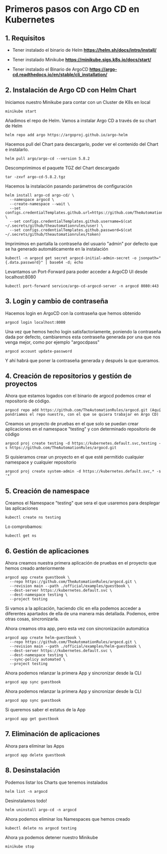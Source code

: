# Primeros pasos con Argo CD en Kubernetes


## 1. Requisitos

* Tener instalado el binario de Helm **https://helm.sh/docs/intro/install/**

* Tener instalado Minikube **https://minikube.sigs.k8s.io/docs/start/**

* Tener instalado el Binario de ArgoCD **https://argo-cd.readthedocs.io/en/stable/cli_installation/**


## 2. Instalación de Argo CD con Helm Chart 

Iniciamos nuestro Minikube para contar con un Cluster de K8s en local

```
minikube start
``` 

Añadimos el repo de Helm. Vamos a instalar Argo CD a través de su chart de Helm

``` 
helm repo add argo https://argoproj.github.io/argo-helm
``` 

Hacemos pull del Chart para descargarlo, poder ver el contenido del Chart e instalarlo.

``` 
helm pull argo/argo-cd --version 5.8.2
``` 

Descomprimimos el paquete TGZ del Chart descargado

``` 
tar -zxvf argo-cd-5.8.2.tgz
``` 

Hacemos la instalación pasando parámetros de configuración

``` 
helm install argo-cd argo-cd/ \
  --namespace argocd \
  --create-namespace --wait \
  --set configs.credentialTemplates.github.url=https://github.com/TheAutomationRules \
  --set configs.credentialTemplates.github.username=$(cat ~/.secrets/github/theautomationrules/user) \
  --set configs.credentialTemplates.github.password=$(cat ~/.secrets/github/theautomationrules/token)
``` 

Imprimimos en pantalla la contraseña del usuario "admin" por defecto que se ha generado automáticamente en la instalación

``` 
kubectl -n argocd get secret argocd-initial-admin-secret -o jsonpath="{.data.password}" | base64 -d; echo
```

Levantamos un Port-Forward para poder acceder a ArgoCD UI desde localhost:8080

``` 
kubectl port-forward service/argo-cd-argocd-server -n argocd 8080:443
``` 

## 3. Login y cambio de contraseña

Hacemos login en ArgoCD con la contraseña que hemos obtenido

``` 
argocd login localhost:8080
```

Una vez que hemos hecho login satisfactoriamente, poniendo la contraseña dada por defecto, cambiaremos esta contraseña generada por una que nos venga mejor, como por ejemplo "argocdpass"

``` 
argocd account update-password
```

Y ahí habrá que poner la contraseña generada y después la que queramos.


## 4. Creación de repositorios y gestión de proyectos

Ahora que estamos logados con el binario de argocd podemos crear el repositorio de código.

``` 
argocd repo add https://github.com/TheAutomationRules/argocd.git (Aquí pondriamos el repo nuestro, con el que se quiera trabajar en Argo CD)
``` 

Creamos un proyecto de pruebas en el que solo se puedan crear aplicaciones en el namespace "testing" y con determinado repositorio de código

``` 
argocd proj create testing -d https://kubernetes.default.svc,testing -s https://github.com/TheAutomationRules/argocd.git
``` 

Si quisieramos crear un proyecto en el que esté permitido cualquier namespace y cualquier repositorio

``` 
argocd proj create system-admin -d https://kubernetes.default.svc,* -s '*'
``` 


## 5. Creación de namespace

Creamos el Namespace "testing" que sera el que usaremos para desplegar las aplicaciones

``` 
kubectl create ns testing
``` 

Lo comprobamos:

``` 
kubectl get ns
```


## 6. Gestión de aplicaciones

Ahora creamos nuestra primera aplicación de pruebas en el proyecto que hemos creado anteriormente

``` 
argocd app create guestbook \
  --repo https://github.com/TheAutomationRules/argocd.git \
  --revision main --path ./official/examples/guestbook \
  --dest-server https://kubernetes.default.svc \
  --dest-namespace testing \
  --project testing
```

Si vamos a la aplicación, haciendo clic en ella podemos acceder a diferentes apartados de ella de una manera más detallada. Podemos, entre otras cosas, sincronizarla.

Ahora creamos otra app, pero esta vez con sincronización automática

``` 
argocd app create helm-guestbook \
  --repo https://github.com/TheAutomationRules/argocd.git \
  --revision main --path ./official/examples/helm-guestbook \
  --dest-server https://kubernetes.default.svc \
  --dest-namespace testing \
  --sync-policy automated \
  --project testing
``` 

Ahora podemos relanzar la primera App y sincronizar desde la CLI

``` 
argocd app sync guestbook
``` 

Ahora podemos relanzar la primera App y sincronizar desde la CLI

``` 
argocd app sync guestbook
```

Si queremos saber el estatus de la App

```
argocd app get guestbook
``` 


## 7. Eliminación de aplicaciones

Ahora para eliminar las Apps

``` 
argocd app delete guestbook
``` 


## 8. Desinstalación

Podemos listar los Charts que tenemos instalados

```
helm list -n argocd
``` 

Desinstalamos todo!

```
helm uninstall argo-cd -n argocd
``` 

Ahora podemos eliminar los Namespaces que hemos creado

``` 
kubectl delete ns argocd testing
``` 

Ahora ya podemos detener nuestro Minikube

``` 
minikube stop
``` 






